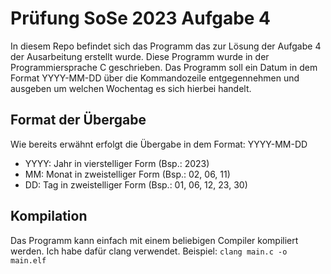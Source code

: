 # Prüfung SoSe 2023 Aufgabe 4
In diesem Repo befindet sich das Programm das zur Lösung der Aufgabe 4 der Ausarbeitung erstellt wurde. Diese Programm wurde in der Programmiersprache C geschrieben. Das Programm soll ein Datum in dem Format YYYY-MM-DD über die Kommandozeile entgegennehmen und ausgeben um welchen Wochentag es sich hierbei handelt.

## Format der Übergabe 
Wie bereits erwähnt erfolgt die Übergabe in dem Format: YYYY-MM-DD
- YYYY: Jahr in vierstelliger Form (Bsp.: 2023)
- MM: Monat in zweistelliger Form (Bsp.: 02, 06, 11) 
- DD: Tag in zweistelliger Form (Bsp.: 01, 06, 12, 23, 30)
 
## Kompilation 
Das Programm kann einfach mit einem beliebigen Compiler kompiliert werden. Ich habe dafür clang verwendet.
Beispiel: `clang main.c -o main.elf`
